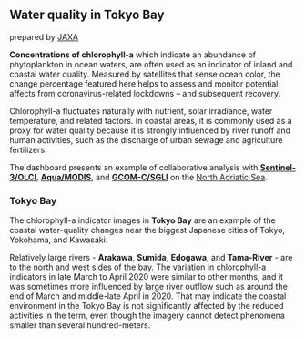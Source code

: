 ## Water quality in Tokyo Bay

prepared by [JAXA](https://global.jaxa.jp/)

**Concentrations of chlorophyll-a**  which indicate an abundance of phytoplankton in ocean waters, are often used as an indicator of inland and coastal water quality. Measured by satellites that sense ocean color, the change percentage featured here helps to assess and monitor potential affects from coronavirus-related lockdowns – and subsequent recovery.

Chlorophyll-a fluctuates naturally with nutrient, solar irradiance, water temperature, and related factors. In coastal areas, it is commonly used as a proxy for water quality because it is strongly influenced by river runoff and human activities, such as the discharge of urban sewage and agriculture fertilizers.

The dashboard presents an example of collaborative analysis with **[Sentinel-3/OLCI](https://sentinel.esa.int/web/sentinel/user-guides/sentinel-3-olci)**, **[Aqua/MODIS](https://oceancolor.gsfc.nasa.gov/data/aqua/)**, and **[GCOM-C/SGLI](https://global.jaxa.jp/projects/sat/gcom_c/)** on the [North Adriatic Sea](https://eodashboard.org/?indicator=N3b&poi=IT6-N3b).

### Tokyo Bay

The chlorophyll-a indicator images in **Tokyo Bay** are an example of the coastal water-quality changes near the biggest Japanese cities of Tokyo, Yokohama, and Kawasaki.

Relatively large rivers - **Arakawa**, **Sumida**, **Edogawa**, and **Tama-River** - are to the north and west sides of the bay. The variation in chlorophyll-a indicators in late March to April 2020 were similar to other months, and it was sometimes more influenced by large river outflow such as around the end of March and middle-late April in 2020. That may indicate the coastal environment in the Tokyo Bay is not significantly affected by the reduced activities in the term, even though the imagery cannot detect phenomena smaller than several hundred-meters.
